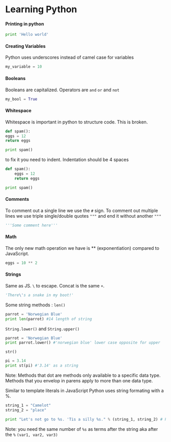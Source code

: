 # Learning Python

#### Printing in python
```py
print 'Hello world'
```

#### Creating Variables
Python uses underscores instead of camel case for variables
```py
my_variable = 10
```

#### Booleans
Booleans are capitalized. Operators are `and` `or` and `not`
```py
my_bool = True
```

#### Whitespace
Whitespace is important in python to structure code. This is broken.
```py
def spam():
eggs = 12
return eggs

print spam()
```

to fix it you need to indent. Indentation should be 4 spaces
```py
def spam():
    eggs = 12
    return eggs

print spam()
```

#### Comments
To comment out a single line we use the `#` sign. To comment out multiple lines we use triple single/double quotes `"""` and end it without another `"""`
```py
'''Some comment here'''
```

#### Math
The only new math operation we have is ** (exponentiation) compared to JavaScript.
```py
eggs = 10 ** 2
```

#### Strings
Same as JS. `\` to escape. Concat is the same `+`.
```py
'There\'s a snake in my boot!'
```
Some string methods :
`len()`
```py
parrot = 'Norwegian Blue'
print len(parrot) #14 length of string
```
`String.lower()` and `String.upper()`
```py
parrot = 'Norwegian Blue'
print parrot.lower() #'norwegian blue' lower case opposite for upper
```
`str()`
```py
pi = 3.14
print st(pi) #'3.14' as a string
```
Note: Methods that dot are methods only available to a specific data type. Methods that you envelop in parens apply to more than one data type.

Similar to template literals in JavaScript Python uses string formating with a %.
```py
string_1 = "Camelot"
string_2 = "place"

print "Let's not go to %s. 'Tis a silly %s." % (string_1, string_2) # Prints Let's not go to Camelot. 'Tis a silly place.
```
Note: you need the same number of `%s` as terms after the string aka after the `%` `(var1, var2, var3)`
